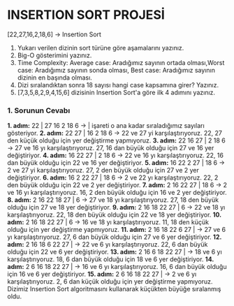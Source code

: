 # INSERTION SORT PROJESİ

[22,27,16,2,18,6] -> Insertion Sort

1. Yukarı verilen dizinin sort türüne göre aşamalarını yazınız.
2. Big-O gösterimini yazınız.
3. Time Complexity: Average case: Aradığımız sayının ortada olması,Worst case: Aradığımız sayının sonda olması, Best case: Aradığımız sayının dizinin en başında olması.
4. Dizi sıralandıktan sonra 18 sayısı hangi case kapsamına girer? Yazınız.
5. [7,3,5,8,2,9,4,15,6] dizisinin Insertion Sort'a göre ilk 4 adımını yazınız.

### 1. Sorunun Cevabı

**1. adım:**  22 | 27 16 2 18 6  ->  | işareti o ana kadar sıraladığımız sayıları gösteriyor. 
**2. adım:**  22 27 | 16 2 18 6  ->  22 ve 27 yi karşılaştırıyoruz. 22, 27 den küçük olduğu için yer değiştirme yapmıyoruz.
**3. adım:**  22 16 27 | 2 18 6  ->  27 ve 16 yı karşılaştırıyoruz. 27, 16 dan büyük olduğu için 27 ve 16 yer değiştiriyor.
**4. adım:**  16 22 27 | 2 18 6  ->  22 ve 16 yı karşılaştırıyoruz. 22, 16 dan büyük olduğu için 22 ve 16 yer değiştiriyor. 
**5. adım:**  16 22 2 27 | 18 6  ->  2 ve 27 yi karşılaştırıyoruz. 27, 2 den büyük olduğu için 27 ve 2 yer değiştiriyor.
**6. adım:**  16 2 22 27 | 18 6  ->  2 ve 22 yı karşılaştırıyoruz. 22, 2 den büyük olduğu için 22 ve 2 yer değiştiriyor.
**7. adım:**  2 16 22 27 | 18 6  ->  2 ve 16 yı karşılaştırıyoruz. 16, 2 den büyük olduğu için 16 ve 2 yer değiştiriyor. 
**8. adım:**  2 16 22 18 27 | 6  ->  27 ve 18 yı karşılaştırıyoruz. 27, 18 den büyük olduğu için 27 ve 18 yer değiştiriyor.
**9. adım:**  2 16 18 22 27 | 6  ->  22 ve 18 yı karşılaştırıyoruz. 22, 18 den büyük olduğu için 22 ve 18 yer değiştiriyor.
**10. adım:** 2 16 18 22 27 | 6  ->  16 ve 18 yı karşılaştırıyoruz. 11, 18 den küçük olduğu için yer değiştirme yapmıyoruz.
**11. adım:** 2 16 18 22 6 27 |  ->  27 ve 6 yı karşılaştırıyoruz. 27, 6 dan büyük olduğu için 27 ve 6 yer değiştiriyor.
**12. adım:** 2 16 18 6 22 27 |  ->  22 ve 6 yı karşılaştırıyoruz. 22, 6 dan büyük olduğu için 22 ve 6 yer değiştiriyor.
**13. adım:** 2 16 6 18 22 27 |  ->  18 ve 6 yı karşılaştırıyoruz. 18, 6 dan büyük olduğu için 18 ve 6 yer değiştiriyor.
**14. adım:** 2 6 16 18 22 27 |  ->  16 ve 6 yı karşılaştırıyoruz. 16, 6 dan büyük olduğu için 16 ve 6 yer değiştiriyor.
**15. adım:** 2 6 16 18 22 27 |  ->  2 ve 6 yı karşılaştırıyoruz. 2, 6 dan küçük olduğu için yer değiştirme yapmıyoruz. 
Dizimiz Insertion Sort algoritmasını kullanarak küçükten büyüğe sıralanmış oldu.



